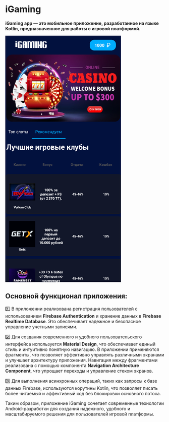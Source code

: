 # iGaming
**iGaming app — это мобильное приложение, разработанное на языке Kotlin, предназначенное для работы с игровой платформой.**
 
  ![main](https://github.com/Inna1Sliva/iGaming/blob/main/assets/%D1%8D%D0%BA%D1%80%D0%B0%D0%BD.png)



## Основной функционал приложения:
:one: В приложении реализована регистрация пользователей с использованием **Firebase Authentication** и хранение данных в **Firebase Realtime Database**.
      Это обеспечивает надежное и безопасное управление учетными записями.
      
:two: Для создания современного и удобного пользовательского интерфейса используется **Material Design**, что обеспечивает единый стиль и интуитивно понятную навигацию. В приложении применяются фрагменты, что позволяет эффективно управлять различными экранами и улучшает архитектуру приложения. Навигация между фрагментами реализована с помощью компонента **Navigation Architecture Component**, что упрощает переходы и управление стеком экранов. 

:three: Для выполнения асинхронных операций, таких как запросы к базе данных Firebase, используются корутины Kotlin, что позволяет писать более читаемый и эффективный код без блокировки основного потока.

Таким образом, приложение iGaming сочетает современные технологии Android-разработки для создания надежного, удобного и масштабируемого решения для пользователей игровой платформы.
